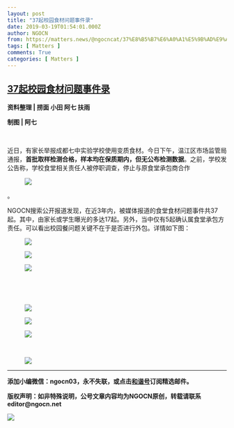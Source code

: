 ```yaml
---
layout: post
title: "37起校园食材问题事件录"
date: 2019-03-19T01:54:01.000Z
author: NGOCN
from: https://matters.news/@ngocncat/37%E8%B5%B7%E6%A0%A1%E5%9B%AD%E9%A3%9F%E6%9D%90%E9%97%AE%E9%A2%98%E4%BA%8B%E4%BB%B6%E5%BD%95-zdpuAmBKmraWTz4JMqTsr6jCTx2hkE3krgNe4eGJ2ZXJqJRhA
tags: [ Matters ]
comments: True
categories: [ Matters ]
---
```

<!--1552960441000-->
[37起校园食材问题事件录](https://matters.news/@ngocncat/37%E8%B5%B7%E6%A0%A1%E5%9B%AD%E9%A3%9F%E6%9D%90%E9%97%AE%E9%A2%98%E4%BA%8B%E4%BB%B6%E5%BD%95-zdpuAmBKmraWTz4JMqTsr6jCTx2hkE3krgNe4eGJ2ZXJqJRhA)
------

<div>
<p><strong>资料整理 | 捞面 小田 阿七 扶雨</strong></p><p><strong>制图 | 阿七</strong></p><p><br></p><p>近日，有家长举报成都七中实验学校使用变质食材。今日下午，温江区市场监管局通报，<strong>首批取样检测合格，样本均在保质期内，但无公布检测数据</strong>。之前，学校发公告称，学校食堂相关责任人被停职调查，停止与原食堂承包商合作</p><figure><img src="https://assets.matters.news/embed/4eda8527-f71c-4db9-ae00-344d7f79257f/%E5%BE%AE%E4%BF%A1%E5%9B%BE%E7%89%87-20190319092934-jpg" referrerpolicy="no-referrer"><figcaption></figcaption></figure><p>。</p><p>NGOCN搜索公开报道发现，在近3年内，被媒体报道的食堂食材问题事件共37起。其中，由家长或学生曝光的多达17起。另外，当中仅有5起确认属食堂承包方责任。可以看出校园餐问题关键不在于是否进行外包。详情如下图：</p><figure><img src="https://assets.matters.news/embed/f8441479-eae5-47b5-b5aa-8a29ff7c2df9/%E5%BE%AE%E4%BF%A1%E5%9B%BE%E7%89%87-20190319092844-jpg" referrerpolicy="no-referrer"><figcaption></figcaption></figure><figure><img src="https://assets.matters.news/embed/67825642-d631-420d-95a8-b8f4858ea6f7/%E5%BE%AE%E4%BF%A1%E5%9B%BE%E7%89%87-20190319092922-jpg" referrerpolicy="no-referrer"><figcaption></figcaption></figure><figure><img src="https://assets.matters.news/embed/ab64c2f0-d290-4964-854e-ec4f27719f44/%E5%BE%AE%E4%BF%A1%E5%9B%BE%E7%89%87-20190319093237-jpg" referrerpolicy="no-referrer"><figcaption></figcaption></figure><p><br></p><p><br></p><figure><img src="https://assets.matters.news/embed/0060330d-0cca-4dc3-a407-e43f303665e3/%E5%BE%AE%E4%BF%A1%E5%9B%BE%E7%89%87-20190319092943-jpg" referrerpolicy="no-referrer"><figcaption></figcaption></figure><figure><img src="https://assets.matters.news/embed/7e37ae7b-cb8b-4406-a6ba-41daa8620288/%E5%BE%AE%E4%BF%A1%E5%9B%BE%E7%89%87-20190319093916-jpg" referrerpolicy="no-referrer"><figcaption></figcaption></figure><figure><img src="https://assets.matters.news/embed/fc1a942b-4707-4252-9592-f0102020c079/%E5%BE%AE%E4%BF%A1%E5%9B%BE%E7%89%87-20190319095236-jpg" referrerpolicy="no-referrer"><figcaption></figcaption></figure><p><br></p><figure><img src="https://assets.matters.news/embed/79694edd-a8b3-4161-bc34-bebdce977e62/%E5%BE%AE%E4%BF%A1%E5%9B%BE%E7%89%87-20190319095052-jpg" referrerpolicy="no-referrer"><figcaption></figcaption></figure><hr><p><strong>添加小编微信：ngocn03，永不失联，或点击<u>和谐号</u>订阅精选邮件。</strong></p><p><strong>版权声明：如非特殊说明，公号文章内容均为NGOCN原创，转载请联系editor@ngocn.net</strong></p><p><img src="https://matters.news/@ngocncat/37%E8%B5%B7%E6%A0%A1%E5%9B%AD%E9%A3%9F%E6%9D%90%E9%97%AE%E9%A2%98%E4%BA%8B%E4%BB%B6%E5%BD%95-zdpuAmBKmraWTz4JMqTsr6jCTx2hkE3krgNe4eGJ2ZXJqJRhA" referrerpolicy="no-referrer"></p>
</div>
